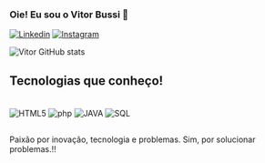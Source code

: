 ### Oie! Eu sou o Vitor Bussi 👋

[![Linkedin](https://img.shields.io/badge/LinkedIn-0077B5?style=for-the-badge&logo=linkedin&logoColor=white)](https://www.linkedin.com/in/vitor-bueno-a45034217/)
[![Instagram](https://img.shields.io/badge/Instagram-E4405F?style=for-the-badge&logo=instagram&logoColor=white)](https://www.instagram.com/vitor_bbueno/)

![Vitor GitHub stats](https://github-readme-stats.vercel.app/api?username=VitorBussi&show_icons=true&theme=dracula)

## Tecnologias que conheço!

<div style ="display: inline_block"><br/>
<img  align ="center" alt= "HTML5" src="https://img.shields.io/badge/HTML-239120?style=for-the-badge&logo=html5&logoColor=white]"/>
<img  align ="center" alt= "php" src="https://img.shields.io/badge/PHP-777BB4?style=for-the-badge&logo=php&logoColor=white"/>
<img  align ="center" alt= "JAVA" src="https://img.shields.io/badge/Java-ED8B00?style=for-the-badge&logo=openjdk&logoColor=white"/>
<img  align ="center" alt= "SQL" src="https://img.shields.io/badge/MySQL-00000F?style=for-the-badge&logo=mysql&logoColor=white"/>
</div>

##
Paixão por inovação, tecnologia e problemas. Sim, por solucionar problemas.!!
